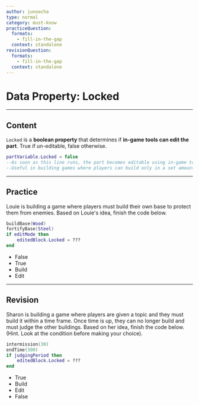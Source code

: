```yaml
---
author: junoocha
type: normal
category: must-know
practiceQuestion:
  formats:
    - fill-in-the-gap
  context: standalone
revisionQuestion:
  formats:
    - fill-in-the-gap
  context: standalone
---
```


# Data Property: Locked

---

## Content

`Locked` is a **boolean property** that determines if **in-game tools can edit the part**. True if un-editable, false otherwise.

```lua
partVariable.Locked = false
--As soon as this line runs, the part becomes editable using in-game tools.
--Useful in building games where players can build only in a set amount of time.
```

---

## Practice

Louie is building a game where players must build their own base to protect them from enemies. Based on Louie's idea, finish the code below.

```lua
buildBase(Wood)
fortifyBase(Steel)
if editMode then 
    editedBlock.Locked = ???
end
```

- False
- True
- Build
- Edit

---

## Revision

Sharon is building a game where players are given a topic and they must build it within a time frame. Once time is up, they can no longer build and must judge the other buildings. Based on her idea, finish the code below. (Hint. Look at the condition before making your choice).

```lua
intermission(30)
endTime(300)
if judgingPeriod then 
    editedBlock.Locked = ???
end
```

- True
- Build
- Edit
- False
